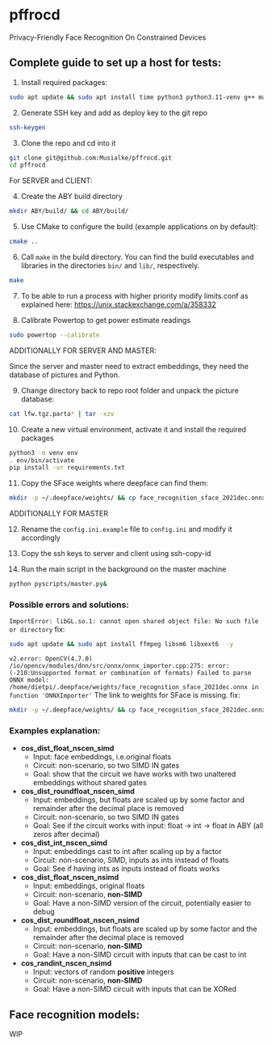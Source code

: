 # pffrocd
Privacy-Friendly Face Recognition On Constrained Devices

## Complete guide to set up a host for tests:

1. Install required packages:

```sh
sudo apt update && sudo apt install time python3 python3.11-venv g++ make cmake libgmp-dev libssl-dev libboost-all-dev ffmpeg libsm6 libxext6 git powertop -y
```

2. Generate SSH key and add as deploy key to the git repo

```sh
ssh-keygen
```

3. Clone the repo and cd into it

```sh
git clone git@github.com:Musialke/pffrocd.git
cd pffrocd
```

For SERVER and CLIENT:

4. Create the ABY build directory
```sh
mkdir ABY/build/ && cd ABY/build/
```

5. Use CMake to configure the build (example applications on by default):
```sh
cmake ..
```

6. Call `make` in the build directory. You can find the build executables and libraries in the directories `bin/` and `lib/`, respectively.
```sh
make
```

7. To be able to run a process with higher priority modify limits.conf as explained here: https://unix.stackexchange.com/a/358332

8. Calibrate Powertop to get power estimate readings

```sh
sudo powertop --calibrate
```

ADDITIONALLY FOR SERVER AND MASTER:

Since the server and master need to extract embeddings, they need the database of pictures and Python.

9. Change directory back to repo root folder and unpack the picture database:
```sh
cat lfw.tgz.parta* | tar -xzv
```

10. Create a new virtual environment, activate it and install the required packages
```sh
python3 -m venv env
. env/bin/activate
pip install -vr requirements.txt
```

11. Copy the SFace weights where deepface can find them:
```sh
mkdir -p ~/.deepface/weights/ && cp face_recognition_sface_2021dec.onnx ~/.deepface/weights/
```
ADDITIONALLY FOR MASTER

12. Rename the `config.ini.example` file to `config.ini` and modify it accordingly

13. Copy the ssh keys to server and client using ssh-copy-id

14. Run the main script in the background on the master machine
```sh
python pyscripts/master.py&
```


### Possible errors and solutions:

`ImportError: libGL.so.1: cannot open shared object file: No such file or directory`
fix:
```sh
sudo apt update && sudo apt install ffmpeg libsm6 libxext6  -y
```

`v2.error: OpenCV(4.7.0) /io/opencv/modules/dnn/src/onnx/onnx_importer.cpp:275: error: (-210:Unsupported format or combination of formats) Failed to parse ONNX model: /home/dietpi/.deepface/weights/face_recognition_sface_2021dec.onnx in function 'ONNXImporter'` 
The link to weights for SFace is missing. fix:
```sh
mkdir -p ~/.deepface/weights/ && cp face_recognition_sface_2021dec.onnx ~/.deepface/weights/
```
### Examples explanation:


- **cos_dist_float_nscen_simd**
  - Input: face embeddings, i.e.original floats
  - Circuit: non-scenario, so two SIMD IN gates
  - Goal: show that the circuit we have works with two unaltered embeddings without shared gates
- **cos_dist_roundfloat_nscen_simd**
  - Input: embeddings, but floats are scaled up by some factor and remainder after the decimal place is removed
  - Circuit: non-scenario, so two SIMD IN gates
  - Goal: See if the circuit works with input: float -> int -> float in ABY (all zeros after decimal)
- **cos_dist_int_nscen_simd**
  - Input: embeddings cast to int after scaling up by a factor
  - Circuit: non-scenario, SIMD, inputs as ints instead of floats
  - Goal: See if having ints as inputs instead of floats works
- **cos_dist_float_nscen_nsimd**
  - Input: embeddings, original floats
  - Circuit: non-scenario, **non-SIMD**
  - Goal: Have a non-SIMD version of the circuit, potentially easier to debug
- **cos_dist_roundfloat_nscen_nsimd**
  - Input: embeddings, but floats are scaled up by some factor and the remainder after the decimal place is removed
  - Circuit: non-scenario, **non-SIMD**
  - Goal: Have a non-SIMD circuit with inputs that can be cast to int
- **cos_randint_nscen_nsimd**
  - Input: vectors of random **positive** integers
  - Circuit: non-scenario, **non-SIMD**
  - Goal: Have a non-SIMD circuit with inputs that can be XORed


## Face recognition models:

WIP
